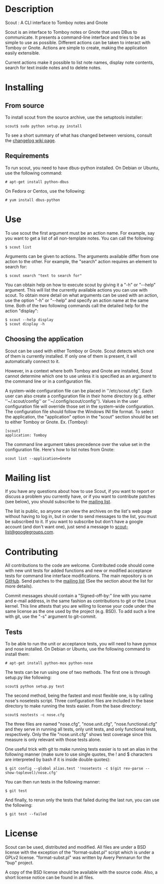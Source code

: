 # Description

Scout : A CLI interface to Tomboy notes and Gnote

Scout is an interface to Tomboy notes or Gnote that uses DBus to
communicate. It presents a command-line interface and
tries to be as simple to use as possible. Different actions
can be taken to interact with Tomboy or Gnote. Actions are simple
to create, making the application easily extensible.

Current actions make it possible to list note names, display note contents,
search for text inside notes and to delete notes.

# Installing

## From source

To install scout from the source archive, use the setuptools installer:

    scout$ sudo python setup.py install

To see a short summary of what has changed between versions, consult the
[changelog wiki page][ChangeLog].

## Requirements

To run scout, you need to have dbus-python installed. On Debian or Ubuntu, use
the following command:

    # apt-get install python-dbus

On Fedora or Centos, use the following:

    # yum install dbus-python

# Use

To use scout the first argument must be an action name. For example, say you
want to get a list of all non-template notes. You can call the following:

    $ scout list

Arguments can be given to actions. The arguments available differ from one
action to the other. For example,
the "search" action requires an element to search for:

    $ scout search "text to search for"

You can obtain help on how to execute scout by giving it a "-h" or "--help"
argument. This will list the currently available actions you can use with
scout. To obtain more detail on what arguments can be used with an action, use
the option "-h" or "--help" and specify an action name at the same time. Both
of the two following commands call the detailed help for the action "display":

    $ scout --help display
    $ scout display -h

## Choosing the application

Scout can be used with either Tomboy or Gnote. Scout detects which one of
them is currently installed. If only one of them is present, it will
automatically connect to it.

However, in a context where both Tomboy and Gnote are installed, Scout cannot
determine which one to use unless it is specified as an argument to the command
line or in a configuration file.

A system-wide configuration file can be placed in ''/etc/scout.cfg''. Each
user can also create a configuration file in their home directory (e.g. either
''~/.scout/config'' or ''~/.config/scout/config''). Values in the user
configuration file will override those set in the system-wide configuration.
The configuration file should follow the Windows INI file format. To select the
application, the "application" option in the "scout" section should be set to
either Tomboy or Gnote. Ex. (Tomboy):

    [scout]
    application: Tomboy

The command line argument takes precedence over the value set in the
configuration file. Here's how to list notes from Gnote:

    scout list --application=Gnote

# Mailing list

If you have any questions about how to use Scout, if you want to report or
discuss a problem you currently have, or if you want to contribute patches (see
below), you should subscribe to the [mailing list].

The list is public, so anyone can view the archives on the list's web page
without having to log in, but in order to send messages to the list, you must
be subscribed to it. If you want to subscribe but don't have a google account
(and don't want one), just send a message to scout-list@googlegroups.com.

# Contributing

All contributions to the code are welcome. Contributed code should come with
new unit tests for added functions and new or modified acceptance tests for
command line interface modifications. The main repository is on [GitHub]. Send
patches to the [mailing list] (See the section about the list for more
details).

Commit messages should contain a "Signed-off-by:" line with you name and e-mail
address, in the same fashion as contributions to git or the Linux kernel. This
line attests that you are willing to license your code under the same license
as the one used by the project (e.g. BSD). To add such a line with git, use the
"-s" argument to git-commit.

## Tests

To be able to run the unit or acceptance tests, you will need to have pymox
and nose installed. On Debian or Ubuntu, use the following command to install
them:

    # apt-get install python-mox python-nose

The tests can be run using one of two methods. The first one is through setup.py
like following:

    scout$ python setup.py test

The second method, being the fastest and most flexible one, is by calling
nose's nosetests script. Three configuration files are included in the base
directory to make running the tests easier. From the base directory:

    scout$ nostests -c nose.cfg

The three files are named "nose.cfg", "nose.unit.cfg", "nose.functional.cfg"
and they serve in running all tests, only unit tests, and only functional
tests, respectively. Only the file "nose.unit.cfg" shows test coverage since
this measure is only relevant with those tests alone.

One useful trick with git to make running tests easier is to set an alias in
the following manner (make sure to use single quotes, the !  and $ characters
are interpreted by bash if it is inside double quotes):

    $ git config --global alias.test '!nosetests -c $(git rev-parse --show-toplevel)/nose.cfg'

You can then run tests in the following manner:

    $ git test

And finally, to rerun only the tests that failed during the last run, you can
use the following:

    $ git test --failed

# License

Scout can be used, distributed and modified. All files are under a BSD license
with the exception of the "format-subst.pl" script which is under a GPLv2
license.  "format-subst.pl" was written by Avery Pennarun for the "bup"
project.

A copy of the BSD license should be available with the source code. Also, a
short license notice can be found in all files.

[Github]: http://github.com/lelutin/scout
[mailing list]: http://groups.google.com/group/scout-list
[ChangeLog]:http://wiki.github.com/lelutin/scout/changelog
